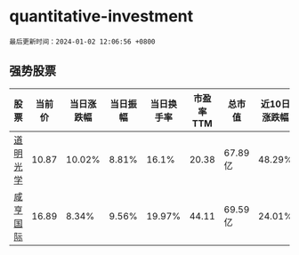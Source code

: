 # quantitative-investment

`最后更新时间：2024-01-02 12:06:56 +0800`

## 强势股票

|股票|当前价|当日涨跌幅|当日振幅|当日换手率|市盈率TTM|总市值|近10日涨跌幅|
|----|----|----|----|----|----|----|----|
|[道明光学](https://xueqiu.com/S/SZ002632)|10.87|10.02%|8.81%|16.1%|20.38|67.89亿|48.29%|
|[咸亨国际](https://xueqiu.com/S/SH605056)|16.89|8.34%|9.56%|19.97%|44.11|69.59亿|24.01%|
